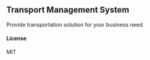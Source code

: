 ## Transport Management System

 Provide transportation solution for your business need.

#### License

MIT
